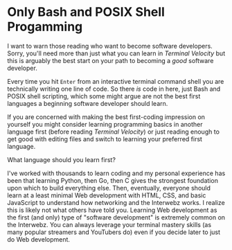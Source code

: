 # Only Bash and POSIX Shell Progamming

I want to warn those reading who want to become software developers. Sorry, you'll need more than just what you can learn in *Terminal Velocity* but this is arguably the best start on your path to becoming a *good* software developer.

Every time you hit `Enter` from an interactive terminal command shell you are technically writing one line of code. So there *is* code in here, just Bash and POSIX shell scripting, which some might argue are not the best first languages a beginning software developer should learn. 

If you are concerned with making the best first-coding impression on yourself you might consider learning programming basics in another language first (before reading *Terminal Velocity*) or just reading enough to get good with editing files and switch to learning your preferred first language.

What language should you learn first?

I've worked with thousands to learn coding and my personal experience has been that learning  Python, then Go, then C gives the strongest foundation upon which to build everything else. Then, eventually, everyone should learn at a least minimal Web development with HTML, CSS, and basic JavaScript to understand how networking and the Interwebz works. I realize this is likely not what others have told you. Learning Web development as the first (and only) type of "software development" is extremely common on the Interwebz. You can always leverage your terminal mastery skills (as many popular streamers and YouTubers do) even if you decide later to just do Web development.
